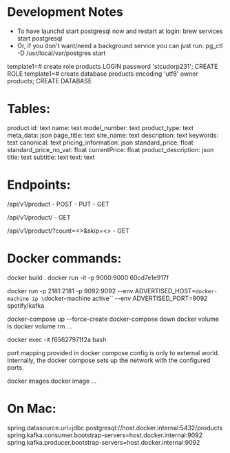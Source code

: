 Development Notes
=====================

* To have launchd start postgresql now and restart at login:
  brew services start postgresql
* Or, if you don't want/need a background service you can just run:
  pg_ctl -D /usr/local/var/postgres start


template1=# create role products LOGIN password 'stcudorp231';
CREATE ROLE
template1=# create database products encoding 'utf8' owner products;
CREATE DATABASE

Tables:
=====================

product 
	id: text
	name: text
	model_number: text
	product_type: text
	meta_data: json
		page_title: text
		site_name: text
		description: text
		keywords: text
		canonical: text
	pricing_information: json
		standard_price: float
		standard_price_no_vat: float
		currentPrice: float
	product_description: json
		title: text
		subtitle: text
		text: text
		
Endpoints:
===============
/api/v1/product
	- POST
	- PUT
	- GET 
	
/api/v1/product/<id>
	- GET
	
/api/v1/product/?count=<>&skip=<>
	- GET


Docker commands:
===================

docker build .
docker run  -it -p 9000:9000 60cd7e1e917f

docker run -p 2181:2181 -p 9092:9092 --env ADVERTISED_HOST=`docker-machine ip \`docker-machine active\`` --env ADVERTISED_PORT=9092 spotify/kafka

docker-compose up --force-create
docker-compose down
docker volume ls
docker volume rm ...

docker exec -it f65627971f2a bash

port mapping provided in docker compose config is only to external world. Internally, the docker compose sets up the network with the configured ports.

docker images
docker image ...




On Mac:
==============

spring.datasource.url=jdbc:postgresql://host.docker.internal:5432/products
spring.kafka.consumer.bootstrap-servers=host.docker.internal:9092
spring.kafka.producer.bootstrap-servers=host.docker.internal:9092
